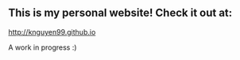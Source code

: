 ## This is my personal website! Check it out at:

http://knguyen99.github.io

A work in progress :)
